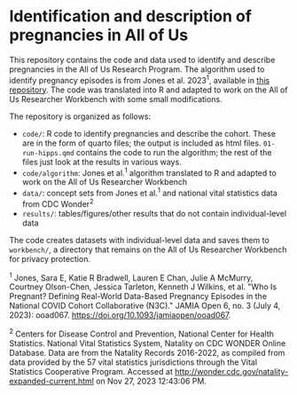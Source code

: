 # Identification and description of pregnancies in All of Us

This repository contains the code and data used to identify and describe pregnancies in the All of Us Research Program. The algorithm used to identify pregnancy episodes is from Jones et al. 2023<sup>1</sup>, available in [this repository](https://github.com/jonessarae/n3c_pregnancy_cohort). The code was translated into R and adapted to work on the All of Us Researcher Workbench with some small modifications.

The repository is organized as follows:

- `code/`: R code to identify pregnancies and describe the cohort. These are in the form of quarto files; the output is included as html files. `01-run-hipps.qmd` contains the code to run the algorithm; the rest of the files just look at the results in various ways.
- `code/algorithm`: Jones et al.<sup>1</sup> algorithm translated to R and adapted to work on the All of Us Researcher Workbench
- `data/`: concept sets from Jones et al.<sup>1</sup> and national vital statistics data from CDC Wonder<sup>2</sup>
- `results/`: tables/figures/other results that do not contain individual-level data

The code creates datasets with individual-level data and saves them to `workbench/`, a directory that remains on the All of Us Researcher Workbench for privacy protection.


<sup>1</sup> Jones, Sara E, Katie R Bradwell, Lauren E Chan, Julie A McMurry, Courtney Olson-Chen, Jessica Tarleton, Kenneth J Wilkins, et al. "Who Is Pregnant? Defining Real-World Data-Based Pregnancy Episodes in the National COVID Cohort Collaborative (N3C)." JAMIA Open 6, no. 3 (July 4, 2023): ooad067. https://doi.org/10.1093/jamiaopen/ooad067.

<sup>2</sup> Centers for Disease Control and Prevention, National Center for Health Statistics. National Vital Statistics System, Natality on CDC WONDER Online Database. Data are from the Natality Records 2016-2022, as compiled from data provided by the 57 vital statistics jurisdictions through the Vital Statistics Cooperative Program. Accessed at http://wonder.cdc.gov/natality-expanded-current.html on Nov 27, 2023 12:43:06 PM.
